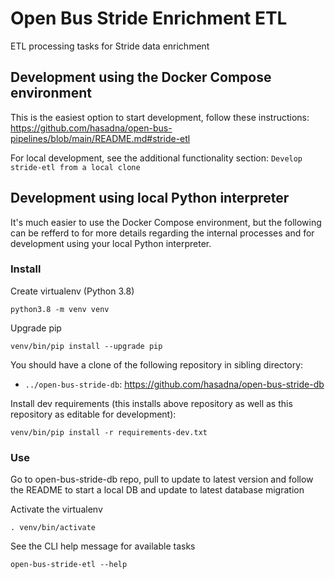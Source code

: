 # Open Bus Stride Enrichment ETL

ETL processing tasks for Stride data enrichment

## Development using the Docker Compose environment

This is the easiest option to start development, follow these instructions: https://github.com/hasadna/open-bus-pipelines/blob/main/README.md#stride-etl

For local development, see the additional functionality section: `Develop stride-etl from a local clone`

## Development using local Python interpreter

It's much easier to use the Docker Compose environment, but the following can be
refferd to for more details regarding the internal processes and for development
using your local Python interpreter. 

### Install

Create virtualenv (Python 3.8)

```
python3.8 -m venv venv
```

Upgrade pip

```
venv/bin/pip install --upgrade pip
```

You should have a clone of the following repository in sibling directory:

* `../open-bus-stride-db`: https://github.com/hasadna/open-bus-stride-db

Install dev requirements (this installs above repository as well as this repository as editable for development):

```
venv/bin/pip install -r requirements-dev.txt
```

### Use

Go to open-bus-stride-db repo, pull to update to latest version and follow the 
README to start a local DB and update to latest database migration

Activate the virtualenv

```
. venv/bin/activate
```

See the CLI help message for available tasks

```
open-bus-stride-etl --help
```
